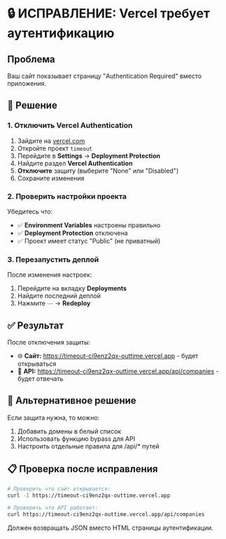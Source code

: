 # 🔒 ИСПРАВЛЕНИЕ: Vercel требует аутентификацию

## Проблема
Ваш сайт показывает страницу "Authentication Required" вместо приложения.

## 🔧 Решение

### 1. Отключить Vercel Authentication

1. Зайдите на [vercel.com](https://vercel.com)
2. Откройте проект `timeout`
3. Перейдите в **Settings** → **Deployment Protection**
4. Найдите раздел **Vercel Authentication**
5. **Отключите** защиту (выберите "None" или "Disabled")
6. Сохраните изменения

### 2. Проверить настройки проекта

Убедитесь что:
- ✅ **Environment Variables** настроены правильно
- ✅ **Deployment Protection** отключена
- ✅ Проект имеет статус "Public" (не приватный)

### 3. Перезапустить деплой

После изменения настроек:
1. Перейдите на вкладку **Deployments**  
2. Найдите последний деплой
3. Нажмите ⋯ → **Redeploy**

## ✅ Результат

После отключения защиты:
- 🌐 **Сайт:** https://timeout-ci9enz2qx-outtime.vercel.app - будет открываться
- 🔗 **API:** https://timeout-ci9enz2qx-outtime.vercel.app/api/companies - будет отвечать

## 🚨 Альтернативное решение

Если защита нужна, то можно:
1. Добавить домены в белый список
2. Использовать функцию bypass для API
3. Настроить отдельные правила для /api/* путей

## 📋 Проверка после исправления

```bash
# Проверить что сайт открывается:
curl -I https://timeout-ci9enz2qx-outtime.vercel.app

# Проверить что API работает:
curl https://timeout-ci9enz2qx-outtime.vercel.app/api/companies
```

Должен возвращать JSON вместо HTML страницы аутентификации.